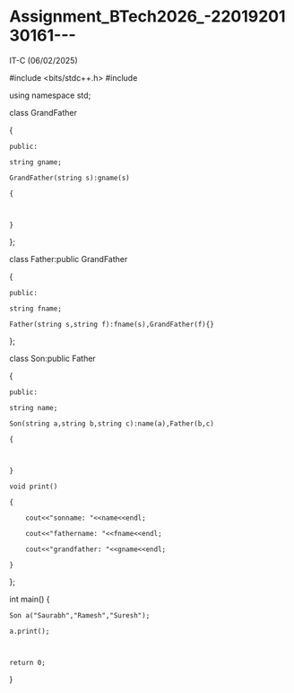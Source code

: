 # Assignment_BTech2026_-2201920130161---
IT-C (06/02/2025)

#include <bits/stdc++.h> 
#include<iostream>

using namespace std;

class GrandFather

{

   

    public:

    string gname;

    GrandFather(string s):gname(s)

    {

 

    }

};

class Father:public GrandFather

{

   

    public:

    string fname;

    Father(string s,string f):fname(s),GrandFather(f){}

};

class Son:public Father

{

   

    public:

    string name;

    Son(string a,string b,string c):name(a),Father(b,c)

    {

 

    }

    void print()

    {

        cout<<"sonname: "<<name<<endl;

        cout<<"fathername: "<<fname<<endl;

        cout<<"grandfather: "<<gname<<endl;

    }

};

int main() {

    Son a("Saurabh","Ramesh","Suresh");

    a.print();



    return 0;
}
